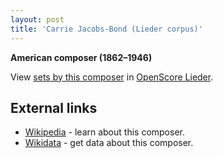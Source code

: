 ```yaml
---
layout: post
title: 'Carrie Jacobs-Bond (Lieder corpus)'
---
```


__American composer (1862–1946)__

View [sets by this composer] in [OpenScore Lieder].

[sets by this composer]: https://musescore.com/openscore-lieder-corpus/sets?order=title&text=Jacobs-Bond,+Carrie
[OpenScore Lieder]: https://musescore.com/openscore-lieder-corpus

## External links

- [Wikipedia] - learn about this composer.
- [Wikidata] - get data about this composer.

[Wikipedia]: https://en.wikipedia.org/wiki/Carrie_Jacobs-Bond
[Wikidata]: https://www.wikidata.org/wiki/Q5046241
